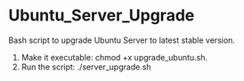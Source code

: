 # Ubuntu_Server_Upgrade
Bash script to upgrade Ubuntu Server to latest stable version.
1. Make it executable: chmod +x upgrade_ubuntu.sh.
2. Run the script: ./server_upgrade.sh
